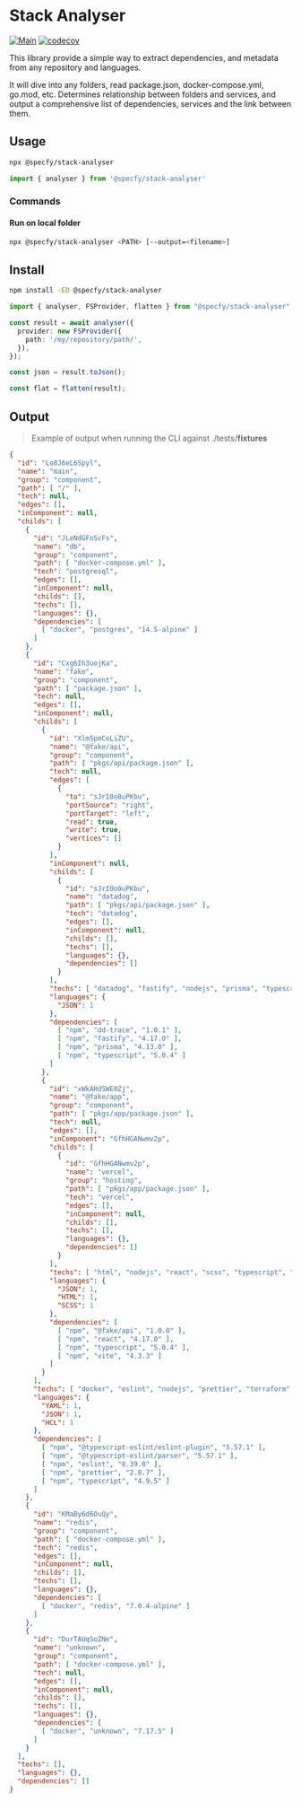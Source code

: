 # Stack Analyser

[![Main](https://github.com/specfy/stack-analyser/actions/workflows/ci.yaml/badge.svg)](https://github.com/specfy/stack-analyser/actions/workflows/ci.yaml)
[![codecov](https://codecov.io/gh/specfy/stack-analyser/branch/main/graph/badge.svg?token=6L5O79P9UI)](https://codecov.io/gh/specfy/stack-analyser)

This library provide a simple way to extract dependencies, and metadata from any repository and languages.

It will dive into any folders, read package.json, docker-compose.yml, go.mod, etc. Determines relationship between folders and services, and output a comprehensive list of dependencies, services and the link between them.

## Usage

```sh
npx @specfy/stack-analyser
```

```ts
import { analyser } from '@specfy/stack-analyser'
```

### Commands

#### Run on local folder

```sh
npx @specfy/stack-analyser <PATH> [--output=<filename>]
```

## Install

```sh
npm install -ED @specfy/stack-analyser
```

```ts
import { analyser, FSProvider, flatten } from "@specfy/stack-analyser"

const result = await analyser({
  provider: new FSProvider({
    path: '/my/repository/path/',
  }),
});

const json = result.toJson();

const flat = flatten(result);
```

## Output

> Example of output when running the CLI against ./tests/__fixtures__

```json
{
  "id": "Lo8J6eL6Spyl",
  "name": "main",
  "group": "component",
  "path": [ "/" ],
  "tech": null,
  "edges": [],
  "inComponent": null,
  "childs": [
    {
      "id": "JLeNdGFoScFs",
      "name": "db",
      "group": "component",
      "path": [ "docker-compose.yml" ],
      "tech": "postgresql",
      "edges": [],
      "inComponent": null,
      "childs": [],
      "techs": [],
      "languages": {},
      "dependencies": [
        [ "docker", "postgres", "14.5-alpine" ]
      ]
    },
    {
      "id": "Cxg6Ih3uojKa",
      "name": "fake",
      "group": "component",
      "path": [ "package.json" ],
      "tech": null,
      "edges": [],
      "inComponent": null,
      "childs": [
        {
          "id": "Xlm5pmCeLiZU",
          "name": "@fake/api",
          "group": "component",
          "path": [ "pkgs/api/package.json" ],
          "tech": null,
          "edges": [
            {
              "to": "sJrI0o0uPKbu",
              "portSource": "right",
              "portTarget": "left",
              "read": true,
              "write": true,
              "vertices": []
            }
          ],
          "inComponent": null,
          "childs": [
            {
              "id": "sJrI0o0uPKbu",
              "name": "datadog",
              "path": [ "pkgs/api/package.json" ],
              "tech": "datadog",
              "edges": [],
              "inComponent": null,
              "childs": [],
              "techs": [],
              "languages": {},
              "dependencies": []
            }
          ],
          "techs": [ "datadog", "fastify", "nodejs", "prisma", "typescript" ],
          "languages": {
            "JSON": 1
          },
          "dependencies": [
            [ "npm", "dd-trace", "1.0.1" ],
            [ "npm", "fastify", "4.17.0" ],
            [ "npm", "prisma", "4.13.0" ],
            [ "npm", "typescript", "5.0.4" ]
          ]
        },
        {
          "id": "xWkAHdSWE0Zj",
          "name": "@fake/app",
          "group": "component",
          "path": [ "pkgs/app/package.json" ],
          "tech": null,
          "edges": [],
          "inComponent": "GfhHGANwmv2p",
          "childs": [
            {
              "id": "GfhHGANwmv2p",
              "name": "vercel",
              "group": "hosting",
              "path": [ "pkgs/app/package.json" ],
              "tech": "vercel",
              "edges": [],
              "inComponent": null,
              "childs": [],
              "techs": [],
              "languages": {},
              "dependencies": []
            }
          ],
          "techs": [ "html", "nodejs", "react", "scss", "typescript", "vercel", "vite" ],
          "languages": {
            "JSON": 1,
            "HTML": 1,
            "SCSS": 1
          },
          "dependencies": [
            [ "npm", "@fake/api", "1.0.0" ],
            [ "npm", "react", "4.17.0" ],
            [ "npm", "typescript", "5.0.4" ],
            [ "npm", "vite", "4.3.3" ]
          ]
        }
      ],
      "techs": [ "docker", "eslint", "nodejs", "prettier", "terraform", "typescript" ],
      "languages": {
        "YAML": 1,
        "JSON": 1,
        "HCL": 1
      },
      "dependencies": [
        [ "npm", "@typescript-eslint/eslint-plugin", "5.57.1" ],
        [ "npm", "@typescript-eslint/parser", "5.57.1" ],
        [ "npm", "eslint", "8.39.0" ],
        [ "npm", "prettier", "2.8.7" ],
        [ "npm", "typescript", "4.9.5" ]
      ]
    },
    {
      "id": "KMaBy6d6OuQy",
      "name": "redis",
      "group": "component",
      "path": [ "docker-compose.yml" ],
      "tech": "redis",
      "edges": [],
      "inComponent": null,
      "childs": [],
      "techs": [],
      "languages": {},
      "dependencies": [
        [ "docker", "redis", "7.0.4-alpine" ]
      ]
    },
    {
      "id": "DurTAUqSoZNe",
      "name": "unknown",
      "group": "component",
      "path": [ "docker-compose.yml" ],
      "tech": null,
      "edges": [],
      "inComponent": null,
      "childs": [],
      "techs": [],
      "languages": {},
      "dependencies": [
        [ "docker", "unknown", "7.17.5" ]
      ]
    }
  ],
  "techs": [],
  "languages": {},
  "dependencies": []
}
```
